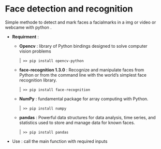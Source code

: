 # Face detection and recognition 

Simple methode to detect and mark faces a facialmarks in a img or video or webcame with python .


- **Requirment** :
    - **Opencv** : library of Python bindings designed to solve computer vision problems
        
        |` >> pip install opencv-python`
    - **face-recognition 1.3.0** : Recognize and manipulate faces from Python or from the command line with
the world’s simplest face recognition library.

        |` >> pip install face-recognition`
     
    - **NumPy** : fundamental package for array computing with Python.

         |` >> pip install numpy`

    - **pandas** : Powerful data structures for data analysis, time series, and statistics used to store and manage data for known faces.

         |` >> pip install pandas`


- Use :
    call the main function with required inputs
